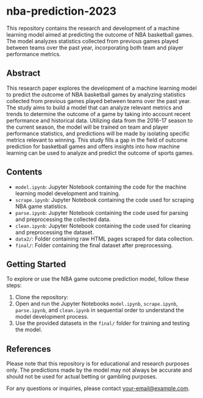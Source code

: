 # nba-prediction-2023

This repository contains the research and development of a machine learning model aimed at predicting the outcome of NBA basketball games. The model analyzes statistics collected from previous games played between teams over the past year, incorporating both team and player performance metrics.

## Abstract

This research paper explores the development of a machine learning model to predict the outcome of NBA basketball games by analyzing statistics collected from previous games played between teams over the past year. The study aims to build a model that can analyze relevant metrics and trends to determine the outcome of a game by taking into account recent performance and historical data. Utilizing data from the 2016-17 season to the current season, the model will be trained on team and player performance statistics, and predictions will be made by isolating specific metrics relevant to winning. This study fills a gap in the field of outcome prediction for basketball games and offers insights into how machine learning can be used to analyze and predict the outcome of sports games.

## Contents

- `model.ipynb`: Jupyter Notebook containing the code for the machine learning model development and training.
- `scrape.ipynb`: Jupyter Notebook containing the code used for scraping NBA game statistics.
- `parse.ipynb`: Jupyter Notebook containing the code used for parsing and preprocessing the collected data.
- `clean.ipynb`: Jupyter Notebook containing the code used for cleaning and preprocessing the dataset.
- `data2/`: Folder containing raw HTML pages scraped for data collection.
- `final/`: Folder containing the final dataset after preprocessing.

## Getting Started

To explore or use the NBA game outcome prediction model, follow these steps:

1. Clone the repository:
2. Open and run the Jupyter Notebooks `model.ipynb`, `scrape.ipynb`, `parse.ipynb`, and `clean.ipynb` in sequential order to understand the model development process.
3. Use the provided datasets in the `final/` folder for training and testing the model.

## References

Please note that this repository is for educational and research purposes only. The predictions made by the model may not always be accurate and should not be used for actual betting or gambling purposes.

For any questions or inquiries, please contact [your-email@example.com](mailto:your-email@example.com).
